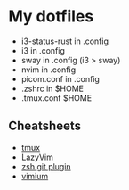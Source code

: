 # My dotfiles
- i3-status-rust in .config
- i3 in .config
- sway in .config (i3 > sway)
- nvim in .config
- picom.conf in .config 
- .zshrc in $HOME
- .tmux.conf $HOME

## Cheatsheets
- [tmux](https://tmuxcheatsheet.com/)
- [LazyVim](https://lazyvim.org/keymaps)
- [zsh git plugin](https://kapeli.com/cheat_sheets/Oh-My-Zsh_Git.docset/Contents/Resources/Documents/index)
- [vimium](https://gist.github.com/vapidbabble/313599)
